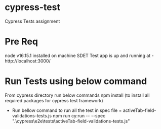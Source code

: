 # cypress-test
Cypress Tests assignment

# Pre Req
node v16.15.1 installed on machine
SDET Test app is up and running at - http://localhost:3000/

# Run Tests using below command
From cypress directory run below commands
npm install (to install all required packages for cypress test framework)

- Run  bellow command to run all the test  in  spec file = activeTab-field-validations-tests.js
npm run cy:run -- --spec ".\cypress\e2e\tests\activeTab-field-validations-tests.js"
